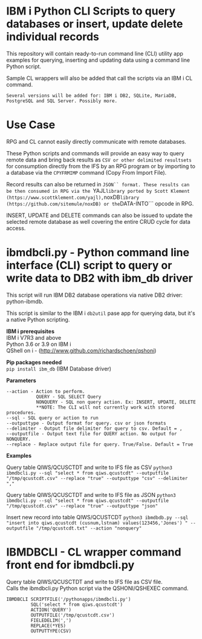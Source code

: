 # IBM i Python CLI Scripts to query databases or insert, update delete individual records
This repository will contain ready-to-run command line (CLI) utility app examples for querying, inserting and updating data using a command line Python script.   

Sample CL wrappers will also be added that call the scripts via an IBM i CL command.     

```Several versions will be added for: IBM i DB2, SQLite, MariaDB, PostgreSQL and SQL Server. Possibly more.```

# Use Case
RPG and CL cannot easily directly communicate with remote databases.   

These Python scripts and commands will provide an easy way to query remote data and bring back results as ```CSV or other delimited resultsets``` for consumption directly from the IFS by an RPG program or by importing to a database via the ```CPYFRMIMP``` command (Copy From Import File).   

Record results can also be returned in ```JSON`` format. These results can be then consumed in RPG via the ```YAJL``` library ported by Scott Klement (https://www.scottklement.com/yajl), ```noxDB``` library (https://github.com/sitemule/noxDB) or the ```DATA-INTO``` opcode in RPG.   

INSERT, UPDATE and DELETE commands can also be issued to update the selected remote database as well covering the entire CRUD cycle for data access. 

# ibmdbcli.py - Python command line interface (CLI) script to query or write data to DB2 with ibm_db driver
This script will run IBM DB2 database operations via native DB2 driver: python-ibmdb.

This script is similar to the IBM i ```db2util``` pase app for querying data, but it's a native Python scripting.

**IBM i prerequisites**   
IBM i V7R3 and above   
Python 3.6 or 3.9 on IBM i   
QShell on i - (http://www.github.com/richardschoen/qshoni)  

**Pip packages needed**  
```pip install ibm_db``` (IBM Database driver)  
  
**Parameters**
```
--action - Action to perform. 
           QUERY - SQL SELECT Query     
           NONQUERY - SQL non query action. Ex: INSERT, UPDATE, DELETE  
           **NOTE: The CLI will not currently work with stored procedures.  
--sql - SQL query or action to run  
--outputtype - Output format for query. csv or json formats  
--delimiter - Output file delimiter for query to csv. Default = ,  
--outputfile - Output text file for QUERY action. No output for NONQUERY.  
--replace - Replace output file for query. True/False. Default = True  
```

**Examples**

Query table QIWS/QCUSCTDT and write to IFS file as CSV
```python3 ibmdbcli.py --sql "select * from qiws.qcustcdt" --outputfile "/tmp/qcustcdt.csv" --replace "true" --outputtype "csv" --delimiter ","```  

Query table QIWS/QCUSCTDT and write to IFS file as JSON
```python3 ibmdbcli.py --sql "select * from qiws.qcustcdt" --outputfile "/tmp/qcustcdt.csv" --replace "true" --outputtype "json"```  

Insert new record into table QIWS/QCUSTCDT
```python3 ibmdbdb.py --sql "insert into qiws.qcustcdt (cusnum,lstnam) values(123456,'Jones') " --outputfile "/tmp/qcustcdt.txt" --action "nonquery"```

# IBMDBCLI - CL wrapper command front end for ibmdbcli.py

Query table QIWS/QCUSCTDT and write to IFS file as CSV file.   
Calls the ibmdbcli.py Python script via the QSHONI/QSHEXEC command. 

```
IBMDBCLI SCRIPTFILE('/pythonapps/ibmdbcli.py')                                      
         SQL('select * from qiws.qcustcdt')                  
         ACTION('QUERY')                                     
         OUTPUTFILE('/tmp/qcustcdt.csv')                          
         FIELEDELIM(',')                                     
         REPLACE(*YES) 
         OUTPUTTYPE(CSV)
```
